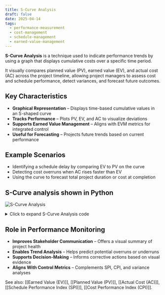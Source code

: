 ```yaml
---
title: S-Curve Analysis
draft: false
date: 2025-04-14
tags:
  - performance-measurement
  - cost-management
  - schedule-management
  - earned-value-management
---
```


**S-Curve Analysis** is a technique used to indicate performance trends by using a graph that displays cumulative costs over a specific time period.

It visually compares planned value (PV), earned value (EV), and actual cost (AC) across the project timeline, allowing project managers to assess cost and schedule performance, detect variances, and forecast future outcomes.

## Key Characteristics

- **Graphical Representation** – Displays time-based cumulative values in an S-shaped curve  
- **Tracks Performance** – Plots PV, EV, and AC to visualize deviations  
- **Supports Earned Value Management** – Aligns with EVM metrics for integrated control  
- **Useful for Forecasting** – Projects future trends based on current performance  

## Example Scenarios

- Identifying a schedule delay by comparing EV to PV on the curve  
- Detecting cost overruns when AC rises faster than EV  
- Using the curve to forecast total project duration or cost at completion  

## S-Curve analysis shown in Python

![S-Curve Analysis](/images/s-curve.png)

<details>
<summary>Click to expand S-Curve Analysis code</summary>

```python
import matplotlib.pyplot as plt
import numpy as np
import pandas as pd

# Simulate data for S-curve analysis
days = np.arange(0, 101, 5)
planned = 0.8 * days + 2 * np.sin(0.1 * days)  # Simulated planned value
actual = 0.75 * days + 2 * np.sin(0.1 * days + 1)  # Simulated actual value
earned = 0.7 * days + 2 * np.sin(0.1 * days + 0.5)  # Simulated earned value

# Plot
plt.figure(figsize=(10, 6))
plt.plot(days, planned, label='Planned Value (PV)', linewidth=2)
plt.plot(days, actual, label='Actual Cost (AC)', linewidth=2)
plt.plot(days, earned, label='Earned Value (EV)', linewidth=2)

plt.title("S-Curve Analysis")
plt.xlabel("Time (days)")
plt.ylabel("Cumulative Cost")
plt.grid(True)
plt.legend()
plt.tight_layout()

# Show the plot
plt.show()
```
</details>

## Role in Performance Monitoring

- **Improves Stakeholder Communication** – Offers a visual summary of project health  
- **Enables Trend Analysis** – Helps predict potential overruns or underruns  
- **Supports Decision-Making** – Informs corrective actions based on visual evidence  
- **Aligns With Control Metrics** – Complements SPI, CPI, and variance analyses  

See also: [[Earned Value (EV)]], [[Planned Value (PV)]], [[Actual Cost (AC)]], [[Schedule Performance Index (SPI)]], [[Cost Performance Index (CPI)]].
